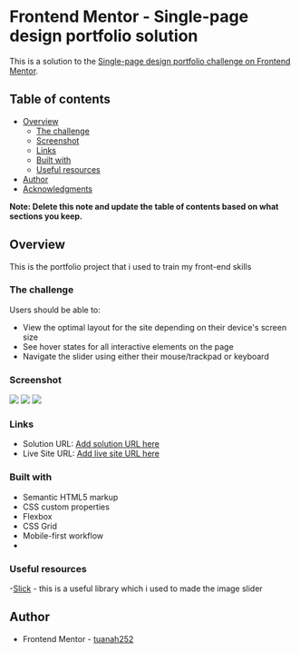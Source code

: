 # Frontend Mentor - Single-page design portfolio solution

This is a solution to the [Single-page design portfolio challenge on Frontend Mentor](https://www.frontendmentor.io/challenges/singlepage-design-portfolio-2MMhyhfKVo). 

## Table of contents

- [Overview](#overview)
  - [The challenge](#the-challenge)
  - [Screenshot](#screenshot)
  - [Links](#links)
  - [Built with](#built-with)
  - [Useful resources](#useful-resources)
- [Author](#author)
- [Acknowledgments](#acknowledgments)

**Note: Delete this note and update the table of contents based on what sections you keep.**

## Overview
This is the portfolio project that i used to train my front-end skills
### The challenge

Users should be able to:

- View the optimal layout for the site depending on their device's screen size
- See hover states for all interactive elements on the page
- Navigate the slider using either their mouse/trackpad or keyboard

### Screenshot

![](./screenshot/1.jpg)
![](./screenshot/2.jpg)
![](./screenshot/3.jpg)

### Links

- Solution URL: [Add solution URL here](https://your-solution-url.com)
- Live Site URL: [Add live site URL here](https://my-portfolio-taupe-pi.vercel.app/)

### Built with

- Semantic HTML5 markup
- CSS custom properties
- Flexbox
- CSS Grid
- Mobile-first workflow
- 
### Useful resources

-[Slick](https://kenwheeler.github.io/slick/) - this is a useful library which i used to made the image slider

## Author

- Frontend Mentor - [tuanah252](https://www.frontendmentor.io/profile/tuanah252)


